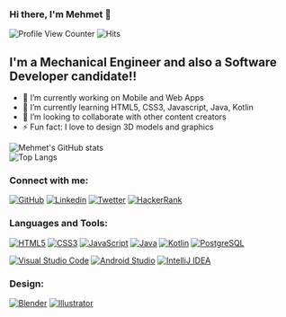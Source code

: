 ### Hi there, I'm Mehmet 👋   

![Profile View Counter](https://komarev.com/ghpvc/?username=Mehmet-D-Q1)
![Hits](https://hitcounter.pythonanywhere.com/count/tag.svg?url=https://github.com/Tanu-N-Prabhu/Python)

## I'm a Mechanical Engineer and also a Software Developer candidate!!

- 🔭 I’m currently working on Mobile and Web Apps 
- 🌱 I’m currently learning HTML5, CSS3, Javascript, Java, Kotlin
- 👯 I’m looking to collaborate with other content creators
- ⚡ Fun fact: I love to design 3D models and graphics

![Mehmet's GitHub stats](https://github-readme-stats.vercel.app/api?username=Mehmet-D-Q1&theme=maroongold&show_icons=true)  
![Top Langs](https://github-readme-stats.vercel.app/api/top-langs/?username=Mehmet-D-Q1&layout=compact&theme=maroongold)

### Connect with me:
[![GitHub](https://img.shields.io/badge/GitHub-100000?style=for-the-badge&logo=github&logoColor=white)](https://github.com/Mehmet-D-Q1)
[![Linkedin](	https://img.shields.io/badge/LinkedIn-0077B5?style=for-the-badge&logo=linkedin&logoColor=white)](https://www.linkedin.com/in/mehmet-do%C4%9Fan-/)
[![Twetter](https://img.shields.io/badge/Twitter-1DA1F2?style=for-the-badge&logo=twitter&logoColor=white)](https://twitter.com/)
[![HackerRank](https://img.shields.io/badge/-Hackerrank-2EC866?style=for-the-badge&logo=HackerRank&logoColor=white)](https://www.hackerrank.com/mehmetdogan37?hr_r=1)


### Languages and Tools:

[![HTML5](https://img.shields.io/badge/HTML5-E34F26?style=for-the-badge&logo=html5&logoColor=white)](https://developer.mozilla.org/en-US/docs/Web/HTML)
[![CSS3](https://img.shields.io/badge/CSS3-1572B6?style=for-the-badge&logo=css3&logoColor=white)](https://developer.mozilla.org/en-US/docs/Web/CSS)
[![JavaScript](https://img.shields.io/badge/JavaScript-323330?style=for-the-badge&logo=javascript&logoColor=F7DF1E)](https://developer.mozilla.org/en-US/docs/Web/JavaScript)
[![Java](https://img.shields.io/badge/Java-ED8B00?style=for-the-badge&logo=java&logoColor=white)](https://docs.oracle.com/javase/tutorial/index.html)
[![Kotlin](https://img.shields.io/badge/Kotlin-0095D5?&style=for-the-badge&logo=kotlin&logoColor=white)](https://www.jetbrains.com/academy/)
[![PostgreSQL](	https://img.shields.io/badge/PostgreSQL-316192?style=for-the-badge&logo=postgresql&logoColor=white)](https://www.postgresql.org/)



[![Visual Studio Code](https://img.shields.io/badge/Visual_Studio_Code-0078D4?style=for-the-badge&logo=visual%20studio%20code&logoColor=white)](https://code.visualstudio.com/)
[![Android Studio](	https://img.shields.io/badge/Android_Studio-3DDC84?style=for-the-badge&logo=android-studio&logoColor=white)](https://developer.android.com/studio/preview)
[![IntelliJ IDEA](	https://img.shields.io/badge/IntelliJIDEA-000000.svg?style=for-the-badge&logo=intellij-idea&logoColor=white)](https://www.jetbrains.com/idea/)


### Design:
[![Blender](	https://img.shields.io/badge/blender-%23F5792A.svg?style=for-the-badge&logo=blender&logoColor=white)](https://www.blender.org/)
[![Illustrator](	https://img.shields.io/badge/Adobe%20Illustrator-FF9A00?style=for-the-badge&logo=adobe%20illustrator&logoColor=white)](https://www.adobe.com/products/illustrator.html)

